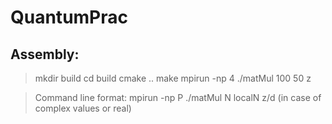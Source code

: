 # QuantumPrac

Assembly:
---
>mkdir build
>cd build
>cmake ..
>make
>mpirun -np 4 ./matMul 100 50 z

>Command line format: mpirun -np P ./matMul N localN z/d (in case of complex values or real)
